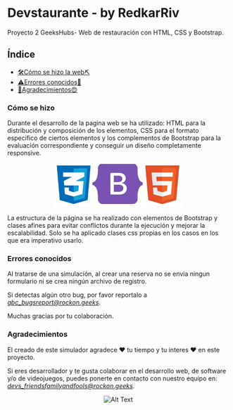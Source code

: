 # Devstaurante - by RedkarRiv
Proyecto 2 GeeksHubs- Web de restauración con HTML, CSS y Bootstrap.

## Índice

- [🛠️Cómo se hizo la web⛏️](#cómo-se-hizo)
- [⚠️Errores conocidos🐛](#errores-conocidos)
- [👏Agradecimientos😍](#agradecimientos)


### Cómo se hizo

Durante el desarrollo de la pagina web se ha utilizado: HTML para la distribución y composición de los elementos, CSS para el formato especifico de ciertos elementos y los complementos de Bootstrap para la evaluación correspondiente y conseguir un diseño completamente responsive.

<p align="center">
<img src="https://raw.githubusercontent.com/RedkarRiv/Rest_Project/master/img/tecnologias.jpg"  width="" height="100"></p>

La estructura de la página se ha realizado con elementos de Bootstrap y clases afines para evitar conflictos durante la ejecución y mejorar la escalabilidad. Solo se ha aplicado clases css propias en los casos en los que era imperativo usarlo.




### Errores conocidos

Al tratarse de una simulación, al crear una reserva no se envia ningun formulario ni se crea ningún archivo de registro.

Si detectas algún otro bug, por favor reportalo a *gbc_bugsreport@rockon.geeks*.

Muchas gracias por tu colaboración.


### Agradecimientos

El creado de este simulador  agradece ❤️ tu tiempo y tu interes ❤️ en este proyecto. 

Si eres desarrollador y te gusta colaborar en el desarrollo web, de software y/o de videojuegos, puedes ponerte en contacto con nuestro equipo en: *devs_friendsfamilyandfools@rockon.geeks*.
<p align="center">
<img src="https://media.giphy.com/media/R6gvnAxj2ISzJdbA63/giphy-downsized.gif" alt="Alt Text" width="200px">
</p>